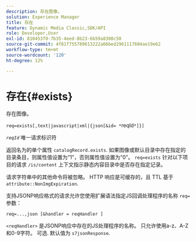 ```yaml
---
description: 存在图像。
solution: Experience Manager
title: 存在
feature: Dynamic Media Classic,SDK/API
role: Developer,User
exl-id: 810453f0-7b35-4eed-8b23-6b59a8300c50
source-git-commit: 4f81f755789613222a66bed2961117604ae19e62
workflow-type: tm+mt
source-wordcount: '120'
ht-degree: 12%

---
```


# 存在{#exists}

存在图像。

`req=exists[,text|javascript|xml|{json[&id= *`reqId`*]}]`

*`reqId`* 唯一请求标识符

返回名为的单个属性 `catalogRecord.exists`. 如果图像或默认目录中存在指定的目录条目，则属性值设置为“1”，否则属性值设置为“0”。 `req=exists` 针对以下项目的请求 `/is/content` 上下文指示静态内容目录中是否存在指定记录。

请求字符串中的其他命令将被忽略。 HTTP 响应是可缓存的，且 TTL 基于 `attribute::NonImgExpiration`.

支持JSONP响应格式的请求允许您使用扩展语法指定JS回调处理程序的名称 `req=` 参数：

`req=...,json [&handler = reqHandler ]`

`<reqHandler>` 是JSONP响应中存在的JS处理程序的名称。 只允许使用a-z、A-Z和0-9字符。 可选. 默认值为 `s7jsonResponse`.

